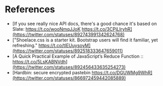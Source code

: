 # References
- [If you see really nice API docs, there's a good chance it's based on Slate: https://t.co/wooNmqJJoK https://t.co/3CPjLIryhR](https://twitter.com/statuses/892743991342624768)
- ["Shoelace.css is a starter kit. Bootstrap users will find it familiar, yet refreshing." https://t.co/tlEUuysoyM](https://twitter.com/statuses/892518333647659011)
- [A Quick Practical Example of JavaScript’s Reduce Function :: https://t.co/5LsKABNVdh](https://twitter.com/statuses/892456433635254273)
- [Hardbin: secure encrypted pastebin https://t.co/DGUWMg9WhR](https://twitter.com/statuses/866972459442085889)